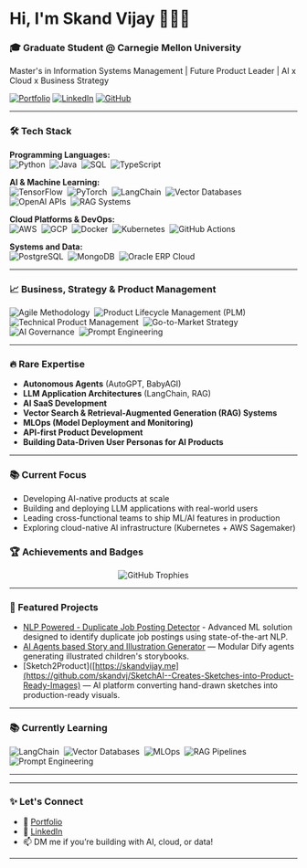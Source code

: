 # Hi, I'm Skand Vijay 👨🏻‍💻

### 🎓 Graduate Student @ Carnegie Mellon University  
Master's in Information Systems Management | Future Product Leader | AI x Cloud x Business Strategy

[![Portfolio](https://img.shields.io/badge/-Portfolio-000?style=flat&logo=firefox&logoColor=white)](https://skandvijay.me)
[![LinkedIn](https://img.shields.io/badge/-LinkedIn-0A66C2?style=flat&logo=linkedin&logoColor=white)](https://www.linkedin.com/in/skandvijay/)
[![GitHub](https://img.shields.io/badge/-GitHub-181717?style=flat&logo=github&logoColor=white)](https://github.com/skandvj)

---

### 🛠️ Tech Stack

**Programming Languages:**  
![Python](https://img.shields.io/badge/-Python-05122A?style=flat&logo=python)&nbsp;
![Java](https://img.shields.io/badge/-Java-05122A?style=flat&logo=java)&nbsp;
![SQL](https://img.shields.io/badge/-SQL-05122A?style=flat&logo=postgresql)&nbsp;
![TypeScript](https://img.shields.io/badge/-TypeScript-05122A?style=flat&logo=typescript)&nbsp; <!-- Rare for backend PMs -->

**AI & Machine Learning:**  
![TensorFlow](https://img.shields.io/badge/-TensorFlow-05122A?style=flat&logo=tensorflow)&nbsp;
![PyTorch](https://img.shields.io/badge/-PyTorch-05122A?style=flat&logo=pytorch)&nbsp;
![LangChain](https://img.shields.io/badge/-LangChain-05122A?style=flat)&nbsp; <!-- Rare and trending for LLM apps -->
![Vector Databases](https://img.shields.io/badge/-Vector%20Databases-05122A?style=flat)&nbsp; <!-- Rare (RAG systems) -->
![OpenAI APIs](https://img.shields.io/badge/-OpenAI%20APIs-05122A?style=flat)&nbsp;
![RAG Systems](https://img.shields.io/badge/-RAG%20Systems-05122A?style=flat)&nbsp;

**Cloud Platforms & DevOps:**  
![AWS](https://img.shields.io/badge/-AWS-05122A?style=flat&logo=amazon-aws)&nbsp;
![GCP](https://img.shields.io/badge/-GCP-05122A?style=flat&logo=google-cloud)&nbsp;
![Docker](https://img.shields.io/badge/-Docker-05122A?style=flat&logo=docker)&nbsp;
![Kubernetes](https://img.shields.io/badge/-Kubernetes-05122A?style=flat&logo=kubernetes)&nbsp; <!-- Rare if PMs know K8s -->
![GitHub Actions](https://img.shields.io/badge/-GitHub%20Actions-05122A?style=flat&logo=github-actions)&nbsp;

**Systems and Data:**  
![PostgreSQL](https://img.shields.io/badge/-PostgreSQL-05122A?style=flat&logo=postgresql)&nbsp;
![MongoDB](https://img.shields.io/badge/-MongoDB-05122A?style=flat&logo=mongodb)&nbsp;
![Oracle ERP Cloud](https://img.shields.io/badge/-Oracle%20ERP%20Cloud-05122A?style=flat&logo=oracle)&nbsp;

---

### 📈 Business, Strategy & Product Management

![Agile Methodology](https://img.shields.io/badge/-Agile-05122A?style=flat)&nbsp;
![Product Lifecycle Management (PLM)](https://img.shields.io/badge/-Product%20Lifecycle%20Management-05122A?style=flat)&nbsp;
![Technical Product Management](https://img.shields.io/badge/-Technical%20Product%20Management-05122A?style=flat)&nbsp; <!-- Very high demand -->
![Go-to-Market Strategy](https://img.shields.io/badge/-Go--to--Market%20Strategy-05122A?style=flat)&nbsp;
![AI Governance](https://img.shields.io/badge/-AI%20Governance-05122A?style=flat)&nbsp; <!-- Rare skill -->
![Prompt Engineering](https://img.shields.io/badge/-Prompt%20Engineering-05122A?style=flat)&nbsp; <!-- Rare + booming -->

---

### 🔥 Rare Expertise

- **Autonomous Agents** (AutoGPT, BabyAGI)
- **LLM Application Architectures** (LangChain, RAG)
- **AI SaaS Development**
- **Vector Search & Retrieval-Augmented Generation (RAG) Systems**
- **MLOps (Model Deployment and Monitoring)**
- **API-first Product Development**
- **Building Data-Driven User Personas for AI Products**

---

### 📚 Current Focus

- Developing AI-native products at scale
- Building and deploying LLM applications with real-world users
- Leading cross-functional teams to ship ML/AI features in production
- Exploring cloud-native AI infrastructure (Kubernetes + AWS Sagemaker)

### 🏆 Achievements and Badges

<p align="center">
  <img src="https://github-profile-trophy.vercel.app/?username=skandvj&theme=algolia&no-frame=true&no-bg=true&margin-w=4" alt="GitHub Trophies" />
</p>

---

### 🌟 Featured Projects

- [NLP Powered - Duplicate Job Posting Detector](https://github.com/skandvj/duplicate-job-posting-detection) - Advanced ML solution designed to identify duplicate job postings using state-of-the-art NLP.
- [AI Agents based Story and Illustration Generator](https://github.com/skandvj/AI-Agents-for-Illustrations-and-Story-Generation) — Modular Dify agents generating illustrated children's storybooks.
- [Sketch2Product]([https://skandvijay.me](https://github.com/skandvj/SketchAI--Creates-Sketches-into-Product-Ready-Images) — AI platform converting hand-drawn sketches into production-ready visuals.

---

### 📚 Currently Learning

![LangChain](https://img.shields.io/badge/-LangChain-05122A?style=flat)&nbsp;
![Vector Databases](https://img.shields.io/badge/-Vector%20Databases-05122A?style=flat)&nbsp;
![MLOps](https://img.shields.io/badge/-MLOps-05122A?style=flat)&nbsp;
![RAG Pipelines](https://img.shields.io/badge/-RAG%20Pipelines-05122A?style=flat)&nbsp;
![Prompt Engineering](https://img.shields.io/badge/-Prompt%20Engineering-05122A?style=flat)

---

---

### ✨ Let's Connect

- 🚀 [Portfolio](https://skandvijay.me)
- 💼 [LinkedIn](https://www.linkedin.com/in/skandvijay/)
- 📫 DM me if you’re building with AI, cloud, or data!

---
